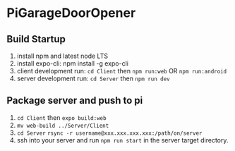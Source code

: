 # PiGarageDoorOpener

## Build Startup
1) install npm and latest node LTS
2) install expo-cli: npm install -g expo-cli
3) client development run: `cd Client` then `npm run:web` OR `npm run:android`
4) server development run: `cd Server` then `npm run dev`

## Package server and push to pi
1) `cd Client` then `expo build:web`
2) `mv web-build ../Server/Client`
3) `cd Server` `rsync -r username@xxx.xxx.xxx.xxx:/path/on/server`
4) ssh into your server and run `npm run start` in the server target directory.